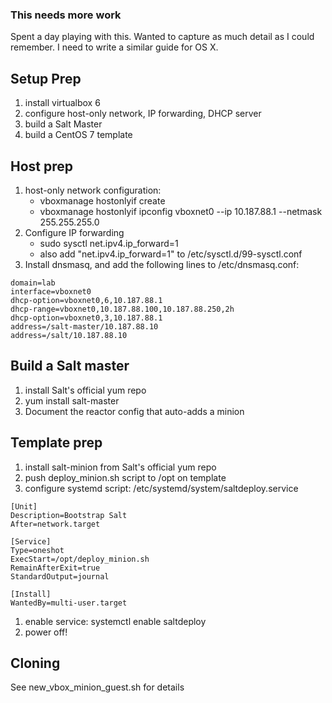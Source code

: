 ### This needs more work
Spent a day playing with this. Wanted to capture as much detail as I could remember.
I need to write a similar guide for OS X.

## Setup Prep
1. install virtualbox 6
1. configure host-only network, IP forwarding, DHCP server
1. build a Salt Master
1. build a CentOS 7 template

## Host prep
1. host-only network configuration:
    * vboxmanage hostonlyif create
    * vboxmanage hostonlyif ipconfig vboxnet0 --ip 10.187.88.1 --netmask 255.255.255.0
1. Configure IP forwarding
    * sudo sysctl net.ipv4.ip_forward=1
    * also add "net.ipv4.ip_forward=1" to /etc/sysctl.d/99-sysctl.conf
1. Install dnsmasq, and add the following lines to /etc/dnsmasq.conf:
~~~
domain=lab
interface=vboxnet0
dhcp-option=vboxnet0,6,10.187.88.1
dhcp-range=vboxnet0,10.187.88.100,10.187.88.250,2h
dhcp-option=vboxnet0,3,10.187.88.1
address=/salt-master/10.187.88.10
address=/salt/10.187.88.10
~~~

## Build a Salt master
1. install Salt's official yum repo
1. yum install salt-master
1. Document the reactor config that auto-adds a minion

## Template prep
1. install salt-minion from Salt's official yum repo
1. push deploy_minion.sh script to /opt on template
1. configure systemd script: /etc/systemd/system/saltdeploy.service
~~~
[Unit]
Description=Bootstrap Salt
After=network.target

[Service]
Type=oneshot
ExecStart=/opt/deploy_minion.sh
RemainAfterExit=true
StandardOutput=journal

[Install]
WantedBy=multi-user.target
~~~

1. enable service: systemctl enable saltdeploy
1. power off!

## Cloning
See new_vbox_minion_guest.sh for details
